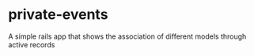 # private-events
A simple rails app that shows the association of different models through active records
